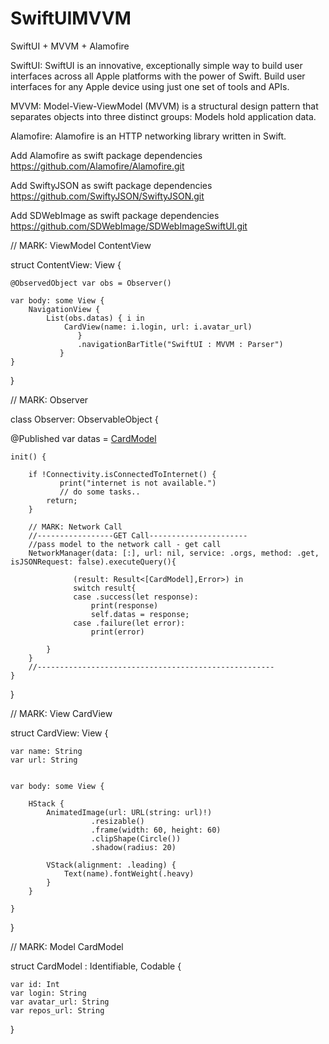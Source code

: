 # SwiftUIMVVM

SwiftUI + MVVM + Alamofire


SwiftUI: SwiftUI is an innovative, exceptionally simple way to build user interfaces across all Apple platforms with the power of Swift. Build user interfaces for any Apple device using just one set of tools and APIs.

MVVM: Model-View-ViewModel (MVVM) is a structural design pattern that separates objects into three distinct groups: Models hold application data. 

Alamofire: Alamofire is an HTTP networking library written in Swift. 

Add Alamofire as swift package dependencies
https://github.com/Alamofire/Alamofire.git

Add SwiftyJSON as swift package dependencies
https://github.com/SwiftyJSON/SwiftyJSON.git

Add SDWebImage as swift package dependencies
https://github.com/SDWebImage/SDWebImageSwiftUI.git

// MARK: ViewModel ContentView

struct ContentView: View {

    @ObservedObject var obs = Observer()
    
    var body: some View {
        NavigationView {
            List(obs.datas) { i in
                CardView(name: i.login, url: i.avatar_url)
                   }
                   .navigationBarTitle("SwiftUI : MVVM : Parser")
               }
    }
    
}



// MARK: Observer

class Observer: ObservableObject {
   
   @Published var datas = [CardModel]()
    
    init() {
        
        if !Connectivity.isConnectedToInternet() {
               print("internet is not available.")
               // do some tasks..
            return;
        }
        
        // MARK: Network Call
        //-----------------GET Call----------------------
        //pass model to the network call - get call
        NetworkManager(data: [:], url: nil, service: .orgs, method: .get, isJSONRequest: false).executeQuery(){

                  (result: Result<[CardModel],Error>) in
                  switch result{
                  case .success(let response):
                      print(response)
                      self.datas = response;
                  case .failure(let error):
                      print(error)
                    
            }
        }
        //-----------------------------------------------------
    }
 }
 
 
 // MARK: View CardView

struct CardView: View {
    
    var name: String
    var url: String
    

    var body: some View {
        
        HStack {
            AnimatedImage(url: URL(string: url)!)
                      .resizable()
                      .frame(width: 60, height: 60)
                      .clipShape(Circle())
                      .shadow(radius: 20)
                      
            VStack(alignment: .leading) {
                Text(name).fontWeight(.heavy)
            }
        }
       
    }
    
}


 
// MARK: Model CardModel

struct CardModel : Identifiable, Codable {
    
    var id: Int
    var login: String
    var avatar_url: String
    var repos_url: String
    
}
 
 
